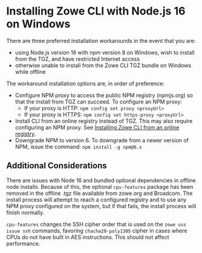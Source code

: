 # Installing Zowe CLI with Node.js 16 on Windows

There are three preferred installation workarounds in the event that you are:

- using Node.js version 16 with npm version 8 on Windows, wish to install from the TGZ, and have restricted Internet access
- otherwise unable to install from the Zowe CLI TGZ bundle on Windows while offline

The workaround installation options are, in order of preference:

- Configure NPM proxy to access the public NPM registry (npmjs.org) so that the install from TGZ can succeed. To configure an NPM proxy:
  - If your proxy is HTTP: `npm config set proxy <proxyUrl>`
  - If your proxy is HTTPS: `npm config set https-proxy <proxyUrl>`
- Install CLI from an online registry instead of TGZ. This may also require configuring an NPM proxy. See [Installing Zowe CLI from an online registry](cli-installcli.md#installing-zowe-cli-from-an-online-registry).
- Downgrade NPM to version 6. To downgrade from a newer version of NPM, issue the command: `npm install -g npm@6.x`

## Additional Considerations

There are issues with Node 16 and bundled optional dependencies in offline node installs. Because of this, the optional `cpu-features` package has been removed in the offline .tgz file available from zowe.org and Broadcom. The install process will attempt to reach a configured registry and to use any NPM proxy configured on the system, but if that fails, the install process will finish normally.

`cpu-features` changes the SSH cipher order that is used on the `zowe uss issue ssh` commands, favoring `chacha20-poly1305` cipher in cases where CPUs do not have built in AES instructions. This should not affect performance.
